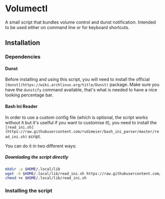# Volumectl
A small script that bundles volume control and dunst notification. Intended to be used either on command line or for keyboard shortcuts.


## Installation

### Dependencies

#### Dunst
Before installing and using this script, you will need to install the official `[dunst](https://wiki.archlinux.org/title/Dunst)` package.
Make sure you have the `dunstify` command available, that's what is needed to
have a nice looking percentage bar.

#### Bash Ini Reader

In order to use a custom config file (which is optional, the script works
without it but it's uselful if you want to customise it), you need to install
the `[read_ini.sh](https://raw.githubusercontent.com/rudimeier/bash_ini_parser/master/read_ini.sh)` script.

You can do it in two different ways:

##### Downlading the script directly
```bash
mkdir -p $HOME/.local/lib
wget -O $HOME/.local/lib/read_ini.sh https://raw.githubusercontent.com/rudimeier/bash_ini_parser/master/read_ini.sh
chmod +x $HOME/.local/lib/read_ini.sh
```


### Installing the script


